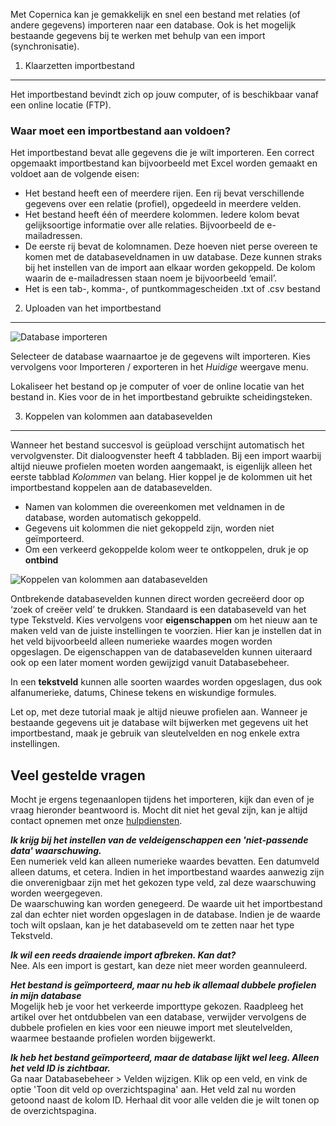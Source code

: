 Met Copernica kan je gemakkelijk en snel een bestand met relaties (of
andere gegevens) importeren naar een database. Ook is het mogelijk
bestaande gegevens bij te werken met behulp van een import
(synchronisatie).

1. Klaarzetten importbestand
----------------------------

Het importbestand bevindt zich op jouw computer, of is beschikbaar vanaf
een online locatie (FTP).

### Waar moet een importbestand aan voldoen?

Het importbestand bevat alle gegevens die je wilt importeren. Een
correct opgemaakt importbestand kan bijvoorbeeld met Excel worden
gemaakt en voldoet aan de volgende eisen:

-   Het bestand heeft een of meerdere rijen. Een rij bevat verschillende
    gegevens over een relatie (profiel), opgedeeld in meerdere velden.
-   Het bestand heeft één of meerdere kolommen. Iedere kolom bevat
    gelijksoortige informatie over alle relaties. Bijvoorbeeld de
    e-mailadressen.
-   De eerste rij bevat de kolomnamen. Deze hoeven niet perse overeen te
    komen met de databaseveldnamen in uw database. Deze kunnen straks
    bij het instellen van de import aan elkaar worden gekoppeld. De
    kolom waarin de e-mailadressen staan noem je bijvoorbeeld ‘email’.
-   Het is een tab-, komma-, of puntkommagescheiden .txt of .csv bestand

2. Uploaden van het importbestand
---------------------------------

![Database
importeren](../images/database-importeren.png "Database importeren")

Selecteer de database waarnaartoe je de gegevens wilt importeren. Kies
vervolgens voor Importeren / exporteren in het *Huidige* weergave menu.

Lokaliseer het bestand op je computer of voer de online locatie van het
bestand in. Kies voor de in het importbestand gebruikte scheidingsteken.

3. Koppelen van kolommen aan databasevelden
-------------------------------------------

Wanneer het bestand succesvol is geüpload verschijnt automatisch het
vervolgvenster. Dit dialoogvenster heeft 4 tabbladen. Bij een import
waarbij altijd nieuwe profielen moeten worden aangemaakt, is eigenlijk
alleen het eerste tabblad *Kolommen* van belang. Hier koppel je de
kolommen uit het importbestand koppelen aan de databasevelden.

-   Namen van kolommen die overeenkomen met veldnamen in de database,
    worden automatisch gekoppeld.
-   Gegevens uit kolommen die niet gekoppeld zijn, worden niet
    geïmporteerd.
-   Om een verkeerd gekoppelde kolom weer te ontkoppelen, druk je op
    **ontbind**

![Koppelen van kolommen aan
databasevelden](../images/velden-koppelen.png "Koppelen van kolommen aan databasevelden")

Ontbrekende databasevelden kunnen direct worden gecreëerd door op ‘zoek
of creëer veld’ te drukken. Standaard is een databaseveld van het type
Tekstveld. Kies vervolgens voor **eigenschappen** om het nieuw aan te
maken veld van de juiste instellingen te voorzien. Hier kan je instellen
dat in het veld bijvoorbeeld alleen numerieke waardes mogen worden
opgeslagen. De eigenschappen van de databasevelden kunnen uiteraard ook
op een later moment worden gewijzigd vanuit Databasebeheer.

In een **tekstveld** kunnen alle soorten waardes worden opgeslagen, dus
ook alfanumerieke, datums, Chinese tekens en wiskundige formules.

Let op, met deze tutorial maak je altijd nieuwe profielen aan. Wanneer
je bestaande gegevens uit je database wilt bijwerken met gegevens uit
het importbestand, maak je gebruik van sleutelvelden en nog enkele extra
instellingen.

Veel gestelde vragen
--------------------

Mocht je ergens tegenaanlopen tijdens het importeren, kijk dan even of
je vraag hieronder beantwoord is. Mocht dit niet het geval zijn, kan je
altijd contact opnemen met onze [hulpdiensten](./ondersteuning.md).

***Ik krijg bij het instellen van de veldeigenschappen een
'niet-passende data' waarschuwing.***\
 Een numeriek veld kan alleen numerieke waardes bevatten. Een datumveld
alleen datums, et cetera. Indien in het importbestand waardes aanwezig
zijn die onverenigbaar zijn met het gekozen type veld, zal deze
waarschuwing worden weergegeven.\
 De waarschuwing kan worden genegeerd. De waarde uit het importbestand
zal dan echter niet worden opgeslagen in de database. Indien je de
waarde toch wilt opslaan, kan je het databaseveld om te zetten naar het
type Tekstveld.

***Ik wil een reeds draaiende import afbreken. Kan dat?***\
 Nee. Als een import is gestart, kan deze niet meer worden geannuleerd.

***Het bestand is geïmporteerd, maar nu heb ik allemaal dubbele
profielen in mijn database***\
 Mogelijk heb je voor het verkeerde importtype gekozen. Raadpleeg het
artikel over het ontdubbelen van een database, verwijder vervolgens de
dubbele profielen en kies voor een nieuwe import met sleutelvelden,
waarmee bestaande profielen worden bijgewerkt.

***Ik heb het bestand geïmporteerd, maar de database lijkt wel leeg.
Alleen het veld ID is zichtbaar.***\
 Ga naar Databasebeheer \> Velden wijzigen. Klik op een veld, en vink de
optie 'Toon dit veld op overzichtspagina' aan. Het veld zal nu worden
getoond naast de kolom ID. Herhaal dit voor alle velden die je wilt
tonen op de overzichtspagina.

